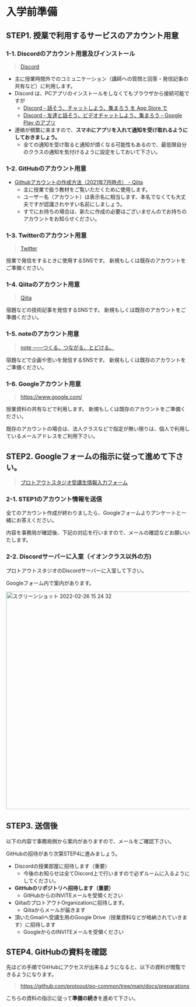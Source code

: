 # 入学前準備

## STEP1. 授業で利用するサービスのアカウント用意

### 1-1. Discordのアカウント用意及びインストール

>  [Discord](https://discord.com/)

- 主に授業時間外でのコミュニケーション（講師への質問と回答・発信記事の共有など）に利用します。
- Discord は、PCアプリのインストールをしなくてもブラウザから接続可能ですが
  - [Discord \- 話そう、チャットしよう、集まろう を App Store で](https://apps.apple.com/jp/app/discord/id985746746?ign-mpt=uo%3D4)
  - [Discord \- 友達と話そう、ビデオチャットしよう、集まろう \- Google Play のアプリ](https://play.google.com/store/apps/details?id=com.discord)
- 連絡が頻繁に来ますので、**スマホにアプリを入れて通知を受け取れるようにしておきましょう。**
  - 全ての通知を受け取ると通知が煩くなる可能性もあるので、最低限自分のクラスの通知を気付けるように設定をしておいて下さい。

### 1-2. GitHubのアカウント用意

- [Githubアカウントの作成方法（2021年7月時点） \- Qiita](https://qiita.com/banboo/items/37b5cbee7dd86a9991ee)
  - 主に授業で扱う教材をご覧いただくために使用します。
  - ユーザー名（アカウント）は表示名に相当します、本名でなくても大丈夫ですが認識されやすい名前にしましょう。
  - すでにお持ちの場合は、新たに作成の必要はございませんのでお持ちのアカウントをお知らせください。
  
### 1-3. Twitterのアカウント用意

> [Twitter](https://twitter.com/home?lang=ja)

授業で発信をするときに使用するSNSです。
新規もしくは既存のアカウントをご準備ください。

### 1-4. Qiitaのアカウント用意

> [Qiita](https://qiita.com/)

宿題などの技術記事を発信するSNSです。
新規もしくは既存のアカウントをご準備ください。

### 1-5. noteのアカウント用意

> [note ――つくる、つながる、とどける。](https://note.com/)

宿題などで企画や思いを発信するSNSです。
新規もしくは既存のアカウントをご準備ください。

### 1-6. Googleアカウント用意

> https://www.google.com/

授業資料の共有などで利用します。
新規もしくは既存のアカウントをご準備ください。

既存のアカウントの場合は、法人クラスなどで指定が無い限りは、個人で利用しているメールアドレスをご利用下さい。

## STEP2. Googleフォームの指示に従って進めて下さい。

> [プロトアウトスタジオ受講生情報入力フォーム](https://forms.gle/MKXDUd4QRPrSVQuAA)

### 2-1. STEP1のアカウント情報を送信

全てのアカウント作成が終わりましたら、Googleフォームよりアンケートと一緒にお答えください。

内容を事務局が確認後、下記の対応を行いますので、メールの確認などお願いいたします。

### 2-2. Discordサーバーに入室（イオンクラス以外の方)

プロトアウトスタジオのDiscordサーバーに入室して下さい。

Googleフォーム内で案内があります。

<img width="595" alt="スクリーンショット 2022-02-26 15 24 32" src="https://user-images.githubusercontent.com/2968926/155832292-d31bda4e-8c69-4dab-a0b6-3af7f6445c6a.png">

## STEP3. 送信後

以下の内容で事務局側から案内がありますので、メールをご確認下さい。

GitHubの招待があり次第STEP4に進みましょう。

- Discordの授業部屋に招待します（重要）
  - 今後のお知らせは全てDiscord上で行いますので必ずルームに入るようにしてください。
- **GitHubのリポジトリへ招待します（重要）**
  - GitHubからのINVITEメールを受領ください
- QiitaのプロトアウトOrganizationに招待します。
  - Qiitaからメールが届きます
- 頂いたGmailへ受講生用のGoogle Drive（授業資料などが格納されていきます）に招待します
  - GoogleからのINVITEメールを受領ください

## STEP4. GitHubの資料を確認

先ほどの手順でGitHubにアクセスが出来るようになると、以下の資料が閲覧できるようになります。 

> https://github.com/protoout/po-common/tree/main/docs/preparations

こちらの資料の指示に従って**準備の続き**を進めて下さい。
